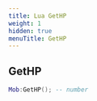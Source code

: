```yaml
---
title: Lua GetHP
weight: 1
hidden: true
menuTitle: GetHP
---
```

## GetHP
```lua
Mob:GetHP(); -- number
```
